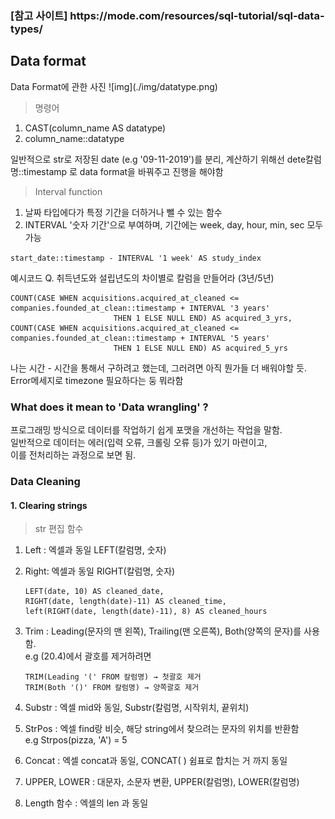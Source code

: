 
<h3> [참고 사이트] https://mode.com/resources/sql-tutorial/sql-data-types/ </h3>

<h2> Data format </h2>
Data Format에 관한 사진
![img](./img/datatype.png)


> 명령어
1. CAST(column_name AS datatype)
1. column_name::datatype


일반적으로 str로 저장된 date (e.g '09-11-2019')를 분리, 계산하기 위해선 
dete칼럼명::timestamp 로 data format을 바꿔주고 진행을 해야함

> Interval function
1. 날짜 타입에다가 특정 기간을 더하거나 뺄 수 있는 함수
1. INTERVAL '숫자 기간'으로 부여하며, 기간에는 week, day, hour, min, sec 모두 가능

  `start_date::timestamp - INTERVAL '1 week' AS study_index`

예시코드
Q. 취득년도와 설립년도의 차이별로 칼럼을 만들어라 (3년/5년)   

```
COUNT(CASE WHEN acquisitions.acquired_at_cleaned <= companies.founded_at_clean::timestamp + INTERVAL '3 years'
                       THEN 1 ELSE NULL END) AS acquired_3_yrs,
COUNT(CASE WHEN acquisitions.acquired_at_cleaned <= companies.founded_at_clean::timestamp + INTERVAL '5 years'
                       THEN 1 ELSE NULL END) AS acquired_5_yrs
```
   
나는 시간 - 시간을 통해서 구하려고 했는데, 그러려면 아직 뭔가들 더 배워야할 듯.   
Error메세지로 timezone 필요하다는 둥 뭐라함


### What does it mean to 'Data wrangling' ?   

프로그래밍 방식으로 데이터를 작업하기 쉽게 포맷을 개선하는 작업을 말함.   
일반적으로 데이터는 에러(입력 오류, 크롤링 오류 등)가 있기 마련이고,   
이를 전처리하는 과정으로 보면 됨.


### Data Cleaning

#### 1. Clearing strings

> str 편집 함수   

1. Left : 엑셀과 동일 LEFT(칼럼명, 숫자)

1. Right: 엑셀과 동일 RIGHT(칼럼명, 숫자)

    ```
    LEFT(date, 10) AS cleaned_date,
    RIGHT(date, length(date)-11) AS cleaned_time,
    left(RIGHT(date, length(date)-11), 8) AS cleaned_hours
    ```

1. Trim : Leading(문자의 맨 왼쪽), Trailing(맨 오른쪽), Both(양쪽의 문자)를 사용함.  
e.g  (20.4)에서 괄호를 제거하려면
	```
	TRIM(Leading '(' FROM 칼럼명) → 첫괄호 제거  
	TRIM(Both '()' FROM 칼럼명) → 양쪽괄호 제거
	```                
1. Substr : 엑셀 mid와 동일, Substr(칼럼명, 시작위치, 끝위치)

1. StrPos : 엑셀 find랑 비슷, 해당 string에서 찾으려는 문자의 위치를 반환함   
            e.g  Strpos(pizza, 'A') = 5
            
1. Concat : 엑셀 concat과 동일, CONCAT( ) 쉼표로 합치는 거 까지 동일

1. UPPER, LOWER : 대문자, 소문자 변환, UPPER(칼럼명), LOWER(칼럼명)

1. Length 함수 : 엑셀의 len 과 동일
